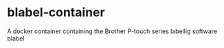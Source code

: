 # blabel-container
A docker container containing the Brother P-touch series labellig software blabel
